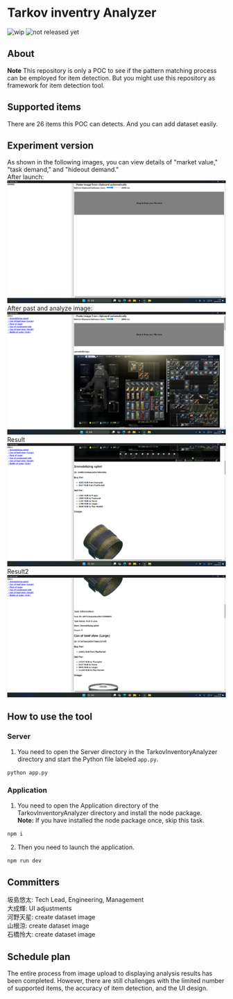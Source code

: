 # Tarkov inventry Analyzer
![wip](https://img.shields.io/badge/WIP%20-red)
![not released yet](https://img.shields.io/badge/not_released-yet-yellow)
## About
**Note** This repository is only a POC to see if the pattern matching process can be employed for item detection. 
But you might use this repository as framework for item detection tool.
## Supported items
There are 26 items this POC can detects. And you can add dataset easily.  
## Experiment version
As shown in the following images, you can view details of "market value," "task demand," and "hideout demand."  
After launch:  
![image](./resources/1.png)
After past and analyze image:
![image](./resources/2.png)
Result
![image](./resources/3.png)
Result2
![image](./resources/4.png)
## How to use the tool
### Server
1. You need to open the Server directory in the TarkovInventoryAnalyzer directory and start the Python file labeled `app.py`.
```bash
python app.py
```
### Application
1. You need to open the Application directory of the TarkovInventoryAnalyzer directory and install the node package.  
**Note:** If you have installed the node package once, skip this task.
```bash
npm i
```
2. Then you need to launch the application.
```bash
npm run dev
```
## Committers
坂島悠太: Tech Lead, Engineering, Management  
大成輝: UI adjustments  
河野天星: create dataset image  
山根涼: create dataset image  
石橋怜大: create dataset image 

## Schedule plan
The entire process from image upload to displaying analysis results has been completed. However, there are still challenges with the limited number of supported items, the accuracy of item detection, and the UI design.